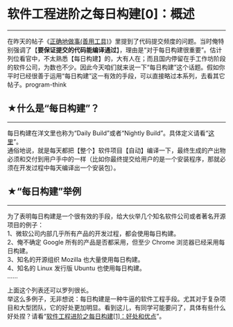 # 软件工程进阶之每日构建[0]：概述 

-----

 在昨天的帖子《[正确地做事(善用工具)](https://program-think.blogspot.com/2009/02/6.html)》里提到了代码提交频度的问题。当时俺特别强调了【**要保证提交的代码能编译通过**】，理由是“对于每日构建很重要”。估计列位看官中，不太熟悉【每日构建】的，大有人在；而且国内停留在手工作坊阶段的软件公司，为数也不少。因此今天咱们就来说一下“每日构建”这个话题。假如你平时已经很善于运用“每日构建”这一有效的手段，可以直接略过本系列，去看其它帖子。program-think  
   
   
 ## ★什么是“每日构建”？
-----------

  
 每日构建在洋文里也称为“Daily Build”或者“Nightly Build”。具体定义请看“[这里](https://en.wikipedia.org/wiki/Daily_build)”。  
 通俗地说，就是每天都把【整个】软件项目【自动】编译一下，最终生成的产出物必须和交付到用户手中的一样（比如你最终提交给用户的是一个安装程序，那就必须在开发过程中每天编译出一个安装包）。  
   
   
 ## ★“每日构建”举例
---------

  
 为了表明每日构建是一个很有效的手段，给大伙举几个知名软件公司或者著名开源项目的例子：  
 1、微软公司内部几乎所有产品的开发过程，都会使用每日构建。  
 2、俺不确定 Google 所有的产品是否都采用，但至少 Chrome 浏览器已经采用每日构建。  
 3、知名的开源组织 Mozilla 也大量使用每日构建。  
 4、知名的 Linux 发行版 Ubuntu 也使用每日构建。  
 ......  
   
 上面这个列表还可以罗列很长。  
 举这么多例子，无非想说：每日构建是一种牛逼的软件工程手段。尤其对于复杂项目和大型团队，它的好处更加明显。看到这儿，有同学可能要问了，具体有些什么好处捏？请看“[软件工程进阶之每日构建[1]：好处和优点](https://program-think.blogspot.com/2009/02/daily-build-1-advantage.html)”。 